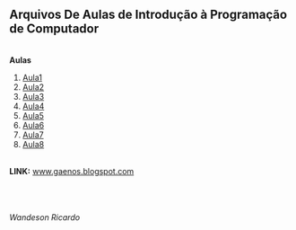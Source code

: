 ## Arquivos De Aulas de Introdução à Programação de Computador
<br>
<b> Aulas </b>

<br>
<ol>
	<li><a href="aula1/aula01.md">Aula1</a></li>
	<li><a href="aula2/aula02.md">Aula2</a></li>
	<li><a href="aula3/aula03.md">Aula3</a></li>
	<li><a href="aula4/aula04.md">Aula4</a></li>
	<li><a href="aula5/aula05.md">Aula5</a></li>
	<li><a href="aula6/aula06.md">Aula6</a></li>
	<li><a href="aula7/aula07.md">Aula7</a></li>
	<li><a href="aula8/aula08.md">Aula8</a></li>

</ol>

<br>
<b>LINK:</b> <a href="#">www.gaenos.blogspot.com</a>
<br><br><br><br>

<i>Wandeson Ricardo</i>
